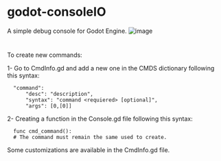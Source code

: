 # godot-consoleIO
A simple debug console for Godot Engine.
![image](https://user-images.githubusercontent.com/86753097/140538800-7dc74afd-719f-42ac-b167-47b8ffd118f5.png)
#
To create new commands:

1- Go to CmdInfo.gd and add a new one in the CMDS dictionary following this syntax:

```
  "command":
      "desc": "description",
      "syntax": "command <requiered> [optional]",
      "args": [0,[0]]
```

2- Creating a function in the Console.gd file following this syntax:
```
  func cmd_command():
  # The command must remain the same used to create.
```

Some customizations are available in the CmdInfo.gd file.
